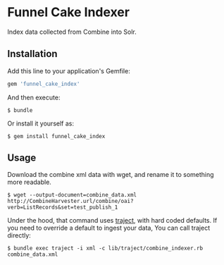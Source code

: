 # Funnel Cake Indexer

Index data collected from Combine into Solr.

## Installation

Add this line to your application's Gemfile:

```ruby
gem 'funnel_cake_index'
```

And then execute:

    $ bundle

Or install it yourself as:

    $ gem install funnel_cake_index

## Usage

Download the combine xml data with wget, and rename it to something more readable.

    $ wget --output-document=combine_data.xml http://CombineHarvester.url/combine/oai?verb=ListRecords&set=test_publish_1

Under the hood, that command uses [traject](https://github.com/traject/traject), with hard coded defaults. If you need to override a default to ingest your data, You can call traject directly:

    $ bundle exec traject -i xml -c lib/traject/combine_indexer.rb combine_data.xml
